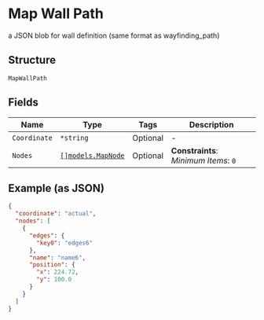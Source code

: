 
# Map Wall Path

a JSON blob for wall definition (same format as wayfinding_path)

## Structure

`MapWallPath`

## Fields

| Name | Type | Tags | Description |
|  --- | --- | --- | --- |
| `Coordinate` | `*string` | Optional | - |
| `Nodes` | [`[]models.MapNode`](../../doc/models/map-node.md) | Optional | **Constraints**: *Minimum Items*: `0` |

## Example (as JSON)

```json
{
  "coordinate": "actual",
  "nodes": [
    {
      "edges": {
        "key0": "edges6"
      },
      "name": "name6",
      "position": {
        "x": 224.72,
        "y": 100.0
      }
    }
  ]
}
```

